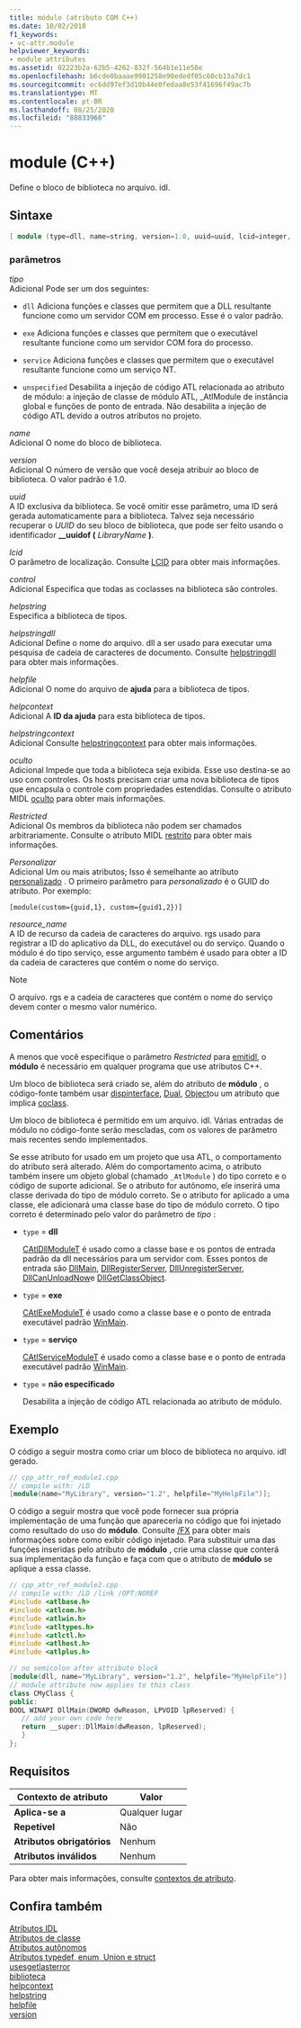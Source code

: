 ```yaml
---
title: módulo (atributo COM C++)
ms.date: 10/02/2018
f1_keywords:
- vc-attr.module
helpviewer_keywords:
- module attributes
ms.assetid: 02223b2a-62b5-4262-832f-564b1e11e58e
ms.openlocfilehash: b6cde0baaae9901258e90ededf05c60cb13a7dc1
ms.sourcegitcommit: ec6dd97ef3d10b44e0fedaa8e53f41696f49ac7b
ms.translationtype: MT
ms.contentlocale: pt-BR
ms.lasthandoff: 08/25/2020
ms.locfileid: "88833966"
---
```

# <a name="module-c"></a>module (C++)

Define o bloco de biblioteca no arquivo. idl.

## <a name="syntax"></a>Sintaxe

```cpp
[ module (type=dll, name=string, version=1.0, uuid=uuid, lcid=integer, control=boolean, helpstring=string, helpstringdll=string, helpfile=string, helpcontext=integer, helpstringcontext=integer, hidden=boolean, restricted=boolean, custom=string, resource_name=string,) ];
```

### <a name="parameters"></a>parâmetros

*tipo*<br/>
Adicional Pode ser um dos seguintes:

- `dll` Adiciona funções e classes que permitem que a DLL resultante funcione como um servidor COM em processo. Esse é o valor padrão.

- `exe` Adiciona funções e classes que permitem que o executável resultante funcione como um servidor COM fora do processo.

- `service` Adiciona funções e classes que permitem que o executável resultante funcione como um serviço NT.

- `unspecified` Desabilita a injeção de código ATL relacionada ao atributo de módulo: a injeção de classe de módulo ATL, _AtlModule de instância global e funções de ponto de entrada. Não desabilita a injeção de código ATL devido a outros atributos no projeto.

*name*<br/>
Adicional O nome do bloco de biblioteca.

*version*<br/>
Adicional O número de versão que você deseja atribuir ao bloco de biblioteca. O valor padrão é 1.0.

*uuid*<br/>
A ID exclusiva da biblioteca. Se você omitir esse parâmetro, uma ID será gerada automaticamente para a biblioteca. Talvez seja necessário recuperar o *UUID* do seu bloco de biblioteca, que pode ser feito usando o identificador **__uuidof (** *LibraryName* **)**.

*lcid*<br/>
O parâmetro de localização. Consulte [LCID](/windows/win32/Midl/lcid) para obter mais informações.

*control*<br/>
Adicional Especifica que todas as coclasses na biblioteca são controles.

*helpstring*<br/>
Especifica a biblioteca de tipos.

*helpstringdll*<br/>
Adicional Define o nome do arquivo. dll a ser usado para executar uma pesquisa de cadeia de caracteres de documento. Consulte [helpstringdll](/windows/win32/Midl/helpstringdll) para obter mais informações.

*helpfile*<br/>
Adicional O nome do arquivo de **ajuda** para a biblioteca de tipos.

*helpcontext*<br/>
Adicional A **ID da ajuda** para esta biblioteca de tipos.

*helpstringcontext*<br/>
Adicional Consulte [helpstringcontext](helpstringcontext.md) para obter mais informações.

*oculto*<br/>
Adicional Impede que toda a biblioteca seja exibida. Esse uso destina-se ao uso com controles. Os hosts precisam criar uma nova biblioteca de tipos que encapsula o controle com propriedades estendidas. Consulte o atributo MIDL [oculto](/windows/win32/Midl/hidden) para obter mais informações.

*Restricted*<br/>
Adicional Os membros da biblioteca não podem ser chamados arbitrariamente. Consulte o atributo MIDL [restrito](/windows/win32/Midl/restricted) para obter mais informações.

*Personalizar*<br/>
Adicional Um ou mais atributos; Isso é semelhante ao atributo [personalizado](custom-cpp.md) . O primeiro parâmetro para *personalizado* é o GUID do atributo. Por exemplo:

```
[module(custom={guid,1}, custom={guid1,2})]
```

*resource_name*<br/>
A ID de recurso da cadeia de caracteres do arquivo. rgs usado para registrar a ID do aplicativo da DLL, do executável ou do serviço. Quando o módulo é do tipo serviço, esse argumento também é usado para obter a ID da cadeia de caracteres que contém o nome do serviço.

> [!NOTE]
> O arquivo. rgs e a cadeia de caracteres que contém o nome do serviço devem conter o mesmo valor numérico.

## <a name="remarks"></a>Comentários

A menos que você especifique o parâmetro *Restricted* para [emitidl](emitidl.md), o **módulo** é necessário em qualquer programa que use atributos C++.

Um bloco de biblioteca será criado se, além do atributo de **módulo** , o código-fonte também usar [dispinterface](dispinterface.md), [Dual](dual.md), [Object](object-cpp.md)ou um atributo que implica [coclass](coclass.md).

Um bloco de biblioteca é permitido em um arquivo. idl. Várias entradas de módulo no código-fonte serão mescladas, com os valores de parâmetro mais recentes sendo implementados.

Se esse atributo for usado em um projeto que usa ATL, o comportamento do atributo será alterado. Além do comportamento acima, o atributo também insere um objeto global (chamado `_AtlModule` ) do tipo correto e o código de suporte adicional. Se o atributo for autônomo, ele inserirá uma classe derivada do tipo de módulo correto. Se o atributo for aplicado a uma classe, ele adicionará uma classe base do tipo de módulo correto. O tipo correto é determinado pelo valor do parâmetro de *tipo* :

- `type` = **dll**

   [CAtlDllModuleT](../../atl/reference/catldllmodulet-class.md) é usado como a classe base e os pontos de entrada padrão da dll necessários para um servidor com. Esses pontos de entrada são [DllMain](/windows/win32/Dlls/dllmain), [DllRegisterServer](/windows/win32/api/olectl/nf-olectl-dllregisterserver), [DllUnregisterServer](/windows/win32/api/olectl/nf-olectl-dllunregisterserver), [DllCanUnloadNow](/windows/win32/api/combaseapi/nf-combaseapi-dllcanunloadnow)e [DllGetClassObject](/windows/win32/api/combaseapi/nf-combaseapi-dllgetclassobject).

- `type` = **exe**

   [CAtlExeModuleT](../../atl/reference/catlexemodulet-class.md) é usado como a classe base e o ponto de entrada executável padrão [WinMain](/windows/win32/api/winbase/nf-winbase-winmain).

- `type` = **serviço**

   [CAtlServiceModuleT](../../atl/reference/catlservicemodulet-class.md) é usado como a classe base e o ponto de entrada executável padrão [WinMain](/windows/win32/api/winbase/nf-winbase-winmain).

- `type` = **não especificado**

   Desabilita a injeção de código ATL relacionada ao atributo de módulo.

## <a name="example"></a>Exemplo

O código a seguir mostra como criar um bloco de biblioteca no arquivo. idl gerado.

```cpp
// cpp_attr_ref_module1.cpp
// compile with: /LD
[module(name="MyLibrary", version="1.2", helpfile="MyHelpFile")];
```

O código a seguir mostra que você pode fornecer sua própria implementação de uma função que apareceria no código que foi injetado como resultado do uso do **módulo**. Consulte [/FX](../../build/reference/fx-merge-injected-code.md) para obter mais informações sobre como exibir código injetado. Para substituir uma das funções inseridas pelo atributo de **módulo** , crie uma classe que conterá sua implementação da função e faça com que o atributo de **módulo** se aplique a essa classe.

```cpp
// cpp_attr_ref_module2.cpp
// compile with: /LD /link /OPT:NOREF
#include <atlbase.h>
#include <atlcom.h>
#include <atlwin.h>
#include <atltypes.h>
#include <atlctl.h>
#include <atlhost.h>
#include <atlplus.h>

// no semicolon after attribute block
[module(dll, name="MyLibrary", version="1.2", helpfile="MyHelpFile")]
// module attribute now applies to this class
class CMyClass {
public:
BOOL WINAPI DllMain(DWORD dwReason, LPVOID lpReserved) {
   // add your own code here
   return __super::DllMain(dwReason, lpReserved);
   }
};
```

## <a name="requirements"></a>Requisitos

| Contexto de atributo | Valor |
|-|-|
|**Aplica-se a**|Qualquer lugar|
|**Repetível**|Não|
|**Atributos obrigatórios**|Nenhum|
|**Atributos inválidos**|Nenhum|

Para obter mais informações, consulte [contextos de atributo](cpp-attributes-com-net.md#contexts).

## <a name="see-also"></a>Confira também

[Atributos IDL](idl-attributes.md)<br/>
[Atributos de classe](class-attributes.md)<br/>
[Atributos autônomos](stand-alone-attributes.md)<br/>
[Atributos typedef, enum, Union e struct](typedef-enum-union-and-struct-attributes.md)<br/>
[usesgetlasterror](usesgetlasterror.md)<br/>
[biblioteca](/windows/win32/Midl/library)<br/>
[helpcontext](helpcontext.md)<br/>
[helpstring](helpstring.md)<br/>
[helpfile](helpfile.md)<br/>
[version](version-cpp.md)
